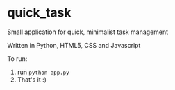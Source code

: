 # quick_task
Small application for quick, minimalist task management

Written in Python, HTML5, CSS and Javascript

To run:

1) run `python app.py`
2) That's it :)

